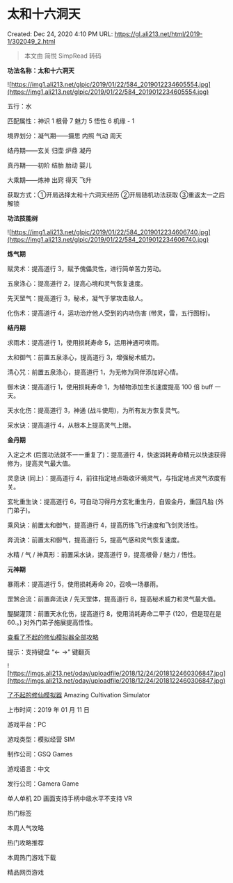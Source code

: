# 太和十六洞天

Created: Dec 24, 2020 4:10 PM
URL: https://gl.ali213.net/html/2019-1/302049_2.html

> 本文由 简悦 SimpRead 转码

**功法名称：太和十六洞天**

![https://img1.ali213.net/glpic/2019/01/22/584_2019012234605554.jpg](https://img1.ali213.net/glpic/2019/01/22/584_2019012234605554.jpg)

五行：水

匹配属性：神识 1 根骨 7 魅力 5 悟性 6 机缘 - 1

境界划分：凝气期——摄思 内照 气动 周天

结丹期——玄关 归壶 炉鼎 凝丹

真丹期——初阶 结胎 胎动 婴儿

大乘期——炼神 出窍 得天 飞升

获取方式：①开局选择太和十六洞天经历 ②开局随机功法获取 ③重返太一之后解锁

**功法技能树**

![https://img1.ali213.net/glpic/2019/01/22/584_2019012234606740.jpg](https://img1.ali213.net/glpic/2019/01/22/584_2019012234606740.jpg)

**炼气期**

赋灵术：提高道行 3，赋予傀儡灵性，进行简单苦力劳动。

五泉涤心：提高道行 2，提高心境和灵气恢复速度。

先天罡气：提高道行 3，秘术，凝气于掌攻击敌人。

化伤术：提高道行 4，运功治疗他人受到的内功伤害 (带灵，雷，五行图标)。

**结丹期**

求雨术：提高道行 1，使用损耗寿命 5，运用神通可唤雨。

太和御气：前置五泉涤心，提高道行 3，增强秘术威力。

清心咒：前置五泉涤心，提高道行 1，为无修为同伴添加好心情。

御木诀：提高道行 1，使用损耗寿命 1，为植物添加生长速度提高 100 倍 buff 一天。

天水化伤：提高道行 3，神通 (战斗使用)，为所有友方恢复灵气。

采水诀：提高道行 4，从根本上提高灵气上限。

**金丹期**

入定之术 (后面功法就不一一重复了)：提高道行 4，快速消耗寿命精元以快速获得修为，提高灵气最大值。

灵息诀 (同上)：提高道行 4，前往指定地点吸收环境灵气，与指定地点灵气浓度有关。

玄牝重生诀：提高道行 6，可自动习得丹方玄牝重生丹，自毁金丹，重回凡胎 (外门弟子)。

乘风诀：前置太和御气，提高道行 4，提高历练飞行速度和飞剑灵活性。

奔流诀：前置太和御气，提高道行 5，提高气感和灵气恢复速度。

水精 / 气 / 神真形：前置采水诀，提高道行 9，提高根骨 / 魅力 / 悟性。

**元神期**

暴雨术：提高道行 5，使用损耗寿命 20，召唤一场暴雨。

罡煞合流：前置奔流诀 / 先天罡体，提高道行 8，提高秘术威力和灵气最大值。

醍醐灌顶：前置天水化伤，提高道行 8，使用消耗寿命二甲子 (120，但是现在是 60.。) 对外门弟子施展提高悟性。

[查看了不起的修仙模拟器全部攻略](https://gl.ali213.net/z/37691/)

提示：支持键盘 “← →” 键翻页

![https://imgs.ali213.net/oday/uploadfile/2018/12/24/2018122460306847.jpg](https://imgs.ali213.net/oday/uploadfile/2018/12/24/2018122460306847.jpg)

[了不起的修仙模拟器](https://www.ali213.net/zt/gsq/) Amazing Cultivation Simulator

上市时间：2019 年 01 月 11 日

游戏平台：PC

游戏类型：模拟经营 SIM

制作公司：GSQ Games

游戏语言：中文

发行公司：Gamera Game

单人单机 2D 画面支持手柄中级水平不支持 VR

热门标签

本周人气攻略

热门攻略推荐

本周热门游戏下载

精品网页游戏